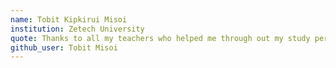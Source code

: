 ```yaml
---
name: Tobit Kipkirui Misoi
institution: Zetech University
quote: Thanks to all my teachers who helped me through out my study period
github_user: Tobit Misoi
---
```

